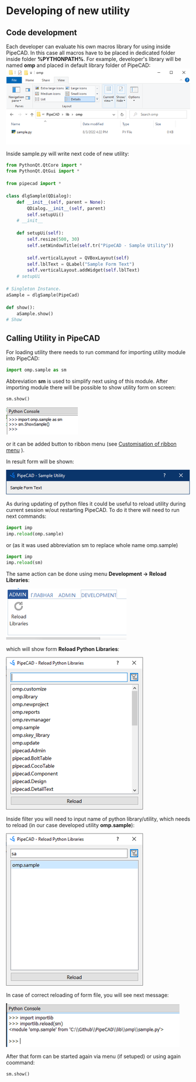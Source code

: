 # Developing of new utility

## Code development
Each developer can evaluate his own macros library for using inside PipeCAD. In this case all macros have to be placed in dedicated folder inside folder **%PYTHONPATH%**. For example, developer's library will be named **omp** and placed in default library folder of PipeCAD:
![Developer's Library Folder](../../images/development/new_utility/sample_file.png)  

Inside sample.py will write next code of new utility:
```python 
from PythonQt.QtCore import *
from PythonQt.QtGui import *

from pipecad import *

class dlgSample(QDialog):
    def __init__(self, parent = None):
        QDialog.__init__(self, parent)
        self.setupUi()
    # __init__

    def setupUi(self):
        self.resize(500, 30)
        self.setWindowTitle(self.tr("PipeCAD - Sample Utility"))

        self.verticalLayout = QVBoxLayout(self)
        self.lblText = QLabel("Sample Form Text")
        self.verticalLayout.addWidget(self.lblText)
    # setupUi

# Singleton Instance.
aSample = dlgSample(PipeCad)

def show():
    aSample.show()
# Show
```

## Calling Utility in PipeCAD
For loading utility there needs to run command for importing utility module into PipeCAD:
```python 
import omp.sample as sm
```
Abbreviation **sm** is used  to simplify next using of this module. After importing module there will be possible to show utility form on screen:
```python 
sm.show()
```

![Commands in Python console](../../images/development/new_utility/python_console.png)  

or it can be added button to ribbon menu (see [Customisation of ribbon menu](../common/ribbon_customisation.md) ). 
 
In result form will be shown: 

![Sample Utility Window](../../images/development/new_utility/sample_window.png)

As during updating of python files it could be useful to reload utility during current session w/out restarting PipeCAD. To do it there will need to run next commands: 
```python 
import imp
imp.reload(omp.sample)
```
or (as it was used abbreviation sm to replace whole name omp.sample)
```python 
import imp
imp.reload(sm)
```

The same action can be done using menu **Development -> Reload Libraries**:

![Menu for calling form for reloading python library/utility](../../images/development/new_utility/menu_library_reload_en.png) 

which will show form **Reload Python Libraries**:

![Form for reloading python library/utility](../../images/development/new_utility/library_reload_en.png)  

Inside filter you will need to input name of python library/utility, which needs to reload (in our case developed utility **omp.sample**):

![Reloading form Sample](../../images/development/new_utility/library_reload_form_sample_en.png) 

In case of correct reloading of form file, you will see next message:

![Reload Modified Form](../../images/development/new_utility/reload_form_message.png)

After that form can be started again via menu (if setuped) or using again coommand:
```python 
sm.show()
```



